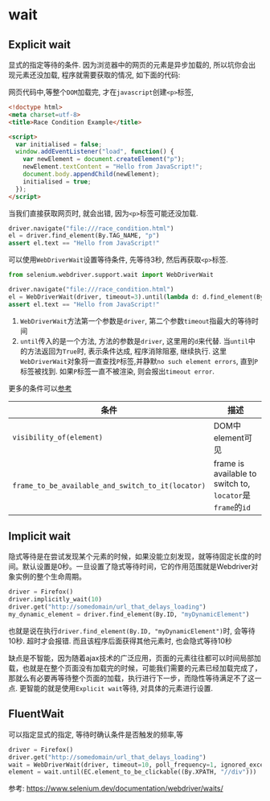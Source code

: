# wait



## Explicit wait
显式的指定等待的条件.
因为浏览器中的网页的元素是异步加载的, 所以坑你会出现元素还没加载, 程序就需要获取的情况, 如下面的代码:

网页代码中,等整个`DOM`加载完, 才在`javascript`创建`<p>`标签,
```html
<!doctype html>
<meta charset=utf-8>
<title>Race Condition Example</title>

<script>
  var initialised = false;
  window.addEventListener("load", function() {
    var newElement = document.createElement("p");
    newElement.textContent = "Hello from JavaScript!";
    document.body.appendChild(newElement);
    initialised = true;
  });
</script>
```

当我们直接获取网页时, 就会出错, 因为`<p>`标签可能还没加载.
```python
driver.navigate("file:///race_condition.html")
el = driver.find_element(By.TAG_NAME, "p")
assert el.text == "Hello from JavaScript!"
```

可以使用`WebDriverWait`设置等待条件, 先等待3秒, 然后再获取`<p>`标签.
```python
from selenium.webdriver.support.wait import WebDriverWait

driver.navigate("file:///race_condition.html")
el = WebDriverWait(driver, timeout=3).until(lambda d: d.find_element(By.TAG_NAME,"p"))
assert el.text == "Hello from JavaScript!"
```


1. `WebDriverWait`方法第一个参数是`driver`, 第二个参数`timeout`指最大的等待时间
2. `until`传入的是一个方法, 方法的参数是`driver`, 这里用的`d`来代替. 当`until`中的方法返回为`True`时, 表示条件达成, 程序消除阻塞, 继续执行. 这里`WebDriverWait`对象将一直查找`P`标签,并静默`no such element errors`, 直到`P`标签被找到. 如果`P`标签一直不被渲染, 则会报出`timeout error`.

更多的条件可以[参考](https://www.selenium.dev/selenium/docs/api/py/webdriver_support/selenium.webdriver.support.expected_conditions.html?highlight=expected)

条件|描述
--|--
`visibility_of(element)`|DOM中element可见
`frame_to_be_available_and_switch_to_it(locator)`|frame is available to switch to, `locator`是`frame`的`id`





## Implicit wait
隐式等待是在尝试发现某个元素的时候，如果没能立刻发现，就等待固定长度的时间。默认设置是0秒。一旦设置了隐式等待时间，它的作用范围就是Webdriver对象实例的整个生命周期。

```python
driver = Firefox()
driver.implicitly_wait(10)
driver.get("http://somedomain/url_that_delays_loading")
my_dynamic_element = driver.find_element(By.ID, "myDynamicElement")
```
也就是说在执行`driver.find_element(By.ID, "myDynamicElement")`时, 会等待10秒. 超时才会报错. 而且该程序后面获得其他元素时, 也会隐式等待10秒


缺点是不智能，因为随着ajax技术的广泛应用，页面的元素往往都可以时间局部加载，也就是在整个页面没有加载完的时候，可能我们需要的元素已经加载完成了，那就么有必要再等待整个页面的加载，执行进行下一步，而隐性等待满足不了这一点.
更智能的就是使用`Explicit wait`等待, 对具体的元素进行设置.




## FluentWait
可以指定显式的指定, 等待时确认条件是否触发的频率,等
```python
driver = Firefox()
driver.get("http://somedomain/url_that_delays_loading")
wait = WebDriverWait(driver, timeout=10, poll_frequency=1, ignored_exceptions=[ElementNotVisibleException, ElementNotSelectableException])
element = wait.until(EC.element_to_be_clickable((By.XPATH, "//div")))
```


参考:
https://www.selenium.dev/documentation/webdriver/waits/